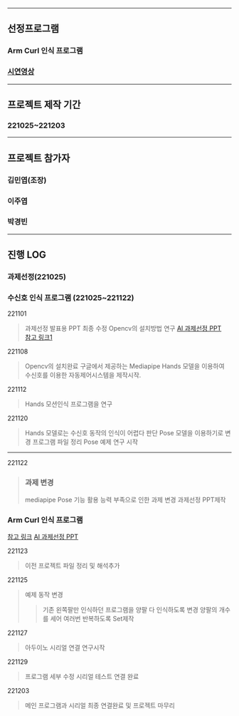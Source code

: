 
--------------------------------------
## 선정프로그램

### Arm Curl 인식 프로그램

### [시연영상](https://youtu.be/fQRlL3JTdS4)

--------------------------------------

## 프로젝트 제작 기간   

### 221025~221203

--------------------------------------

## 프로젝트 참가자

### 김민엽(조장)
### 이주엽
### 박경빈

--------------------------------------
     
              
      
## 진행 LOG      

### 과제선정(221025)   

### 수신호 인식 프로그램 (221025~221122)

221101
> 과제선정 발표용 PPT 최종 수정
> Opencv의 설치방법 연구
> [AI 과제선정 PPT](https://github.com/minnyeob/AI_project/files/9906815/221026_5.AI.PPT.pptx)   
> [참고 링크1](https://youtu.be/eHxDWhtbRCk)

221108
> Opencv의 설치완료
> 구글에서 제공하는 Mediapipe Hands 모델을 이용하여 수신호를 이용한 자동제어시스템을 제작시작.        

221112
> Hands 모션인식 프로그램을 연구

221120
> Hands 모델로는 수신호 동작의 인식이 어렵다 판단 Pose 모델을 이용하기로 변경
> 프로그램 파일 정리
> Pose 예제 연구 시작

--------------------------------------
221122
> ### 과제 변경
> mediapipe Pose 기능 활용 능력 부족으로 인한 과제 변경
> 과제선정 PPT제작

### Arm Curl 인식 프로그램
[참고 링크](https://www.youtube.com/watch?v=06TE_U21FK4)
[AI 과제선정 PPT](https://github.com/leejuyeo/AI-control/blob/main/%EC%95%94%EC%BB%AC%EC%B9%B4%EC%9A%B4%ED%8A%B8%20(1).pptx)

221123
> 이전 프로젝트 파일 정리 및 해석추가

221125
> 예제 동작 변경
>> 기존 왼쪽팔만 인식하던 프로그램을 양팔 다 인식하도록 변경
>> 양팔의 개수를 세어 여러번 반복하도록 Set제작

221127
> 아두이노 시리얼 연결 연구시작

221129
> 프로그램 세부 수정
> 시리얼 테스트 연결 완료

221203
> 메인 프로그램과 시리얼 최종 연결완료 및 프로젝트 마무리